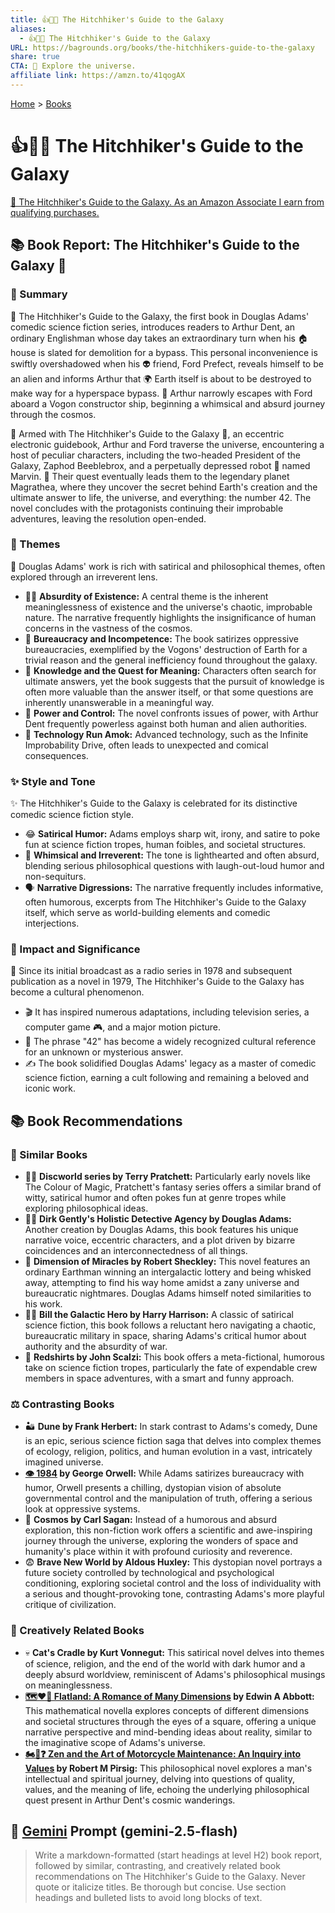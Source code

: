 ```yaml
---
title: 👍🦮🌌 The Hitchhiker's Guide to the Galaxy
aliases:
  - 👍🦮🌌 The Hitchhiker's Guide to the Galaxy
URL: https://bagrounds.org/books/the-hitchhikers-guide-to-the-galaxy
share: true
CTA: 🌌 Explore the universe.
affiliate link: https://amzn.to/41qogAX
---
```

[Home](../index.md) > [Books](./index.md)  
# 👍🦮🌌 The Hitchhiker's Guide to the Galaxy  
[🛒 The Hitchhiker's Guide to the Galaxy. As an Amazon Associate I earn from qualifying purchases.](https://amzn.to/41qogAX)  
  
## 📚 Book Report: The Hitchhiker's Guide to the Galaxy 🌌  
  
### 📖 Summary  
  
📖 The Hitchhiker's Guide to the Galaxy, the first book in Douglas Adams' comedic science fiction series, introduces readers to Arthur Dent, an ordinary Englishman whose day takes an extraordinary turn when his 🏠 house is slated for demolition for a bypass. This personal inconvenience is swiftly overshadowed when his 👽 friend, Ford Prefect, reveals himself to be an alien and informs Arthur that 🌍 Earth itself is about to be destroyed to make way for a hyperspace bypass. 🚀 Arthur narrowly escapes with Ford aboard a Vogon constructor ship, beginning a whimsical and absurd journey through the cosmos.  
  
📖 Armed with The Hitchhiker's Guide to the Galaxy 📱, an eccentric electronic guidebook, Arthur and Ford traverse the universe, encountering a host of peculiar characters, including the two-headed President of the Galaxy, Zaphod Beeblebrox, and a perpetually depressed robot 🤖 named Marvin. 📍 Their quest eventually leads them to the legendary planet Magrathea, where they uncover the secret behind Earth's creation and the ultimate answer to life, the universe, and everything: the number 42. The novel concludes with the protagonists continuing their improbable adventures, leaving the resolution open-ended.  
  
### 🤔 Themes  
  
🤔 Douglas Adams' work is rich with satirical and philosophical themes, often explored through an irreverent lens.  
  
* 😵‍💫 **Absurdity of Existence:** A central theme is the inherent meaninglessness of existence and the universe's chaotic, improbable nature. The narrative frequently highlights the insignificance of human concerns in the vastness of the cosmos.  
* 🏢 **Bureaucracy and Incompetence:** The book satirizes oppressive bureaucracies, exemplified by the Vogons' destruction of Earth for a trivial reason and the general inefficiency found throughout the galaxy.  
* 🧠 **Knowledge and the Quest for Meaning:** Characters often search for ultimate answers, yet the book suggests that the pursuit of knowledge is often more valuable than the answer itself, or that some questions are inherently unanswerable in a meaningful way.  
* 💪 **Power and Control:** The novel confronts issues of power, with Arthur Dent frequently powerless against both human and alien authorities.  
* 🤖 **Technology Run Amok:** Advanced technology, such as the Infinite Improbability Drive, often leads to unexpected and comical consequences.  
  
### ✨ Style and Tone  
  
✨ The Hitchhiker's Guide to the Galaxy is celebrated for its distinctive comedic science fiction style.  
  
* 😂 **Satirical Humor:** Adams employs sharp wit, irony, and satire to poke fun at science fiction tropes, human foibles, and societal structures.  
* 🤪 **Whimsical and Irreverent:** The tone is lighthearted and often absurd, blending serious philosophical questions with laugh-out-loud humor and non-sequiturs.  
* 🗣️ **Narrative Digressions:** The narrative frequently includes informative, often humorous, excerpts from The Hitchhiker's Guide to the Galaxy itself, which serve as world-building elements and comedic interjections.  
  
### 🚀 Impact and Significance  
  
🚀 Since its initial broadcast as a radio series in 1978 and subsequent publication as a novel in 1979, The Hitchhiker's Guide to the Galaxy has become a cultural phenomenon.  
  
* 🎬 It has inspired numerous adaptations, including television series, a computer game 🎮, and a major motion picture.  
* 🔢 The phrase "42" has become a widely recognized cultural reference for an unknown or mysterious answer.  
* ✍️ The book solidified Douglas Adams' legacy as a master of comedic science fiction, earning a cult following and remaining a beloved and iconic work.  
  
## 📚 Book Recommendations  
  
### 📖 Similar Books  
  
* 🧙‍♂️ **Discworld series by Terry Pratchett:** Particularly early novels like The Colour of Magic, Pratchett's fantasy series offers a similar brand of witty, satirical humor and often pokes fun at genre tropes while exploring philosophical ideas.  
* 🕵️‍♂️ **Dirk Gently's Holistic Detective Agency by Douglas Adams:** Another creation by Douglas Adams, this book features his unique narrative voice, eccentric characters, and a plot driven by bizarre coincidences and an interconnectedness of all things.  
* 🌌 **Dimension of Miracles by Robert Sheckley:** This novel features an ordinary Earthman winning an intergalactic lottery and being whisked away, attempting to find his way home amidst a zany universe and bureaucratic nightmares. Douglas Adams himself noted similarities to his work.  
* 👨‍🚀 **Bill the Galactic Hero by Harry Harrison:** A classic of satirical science fiction, this book follows a reluctant hero navigating a chaotic, bureaucratic military in space, sharing Adams's critical humor about authority and the absurdity of war.  
* 👕 **Redshirts by John Scalzi:** This book offers a meta-fictional, humorous take on science fiction tropes, particularly the fate of expendable crew members in space adventures, with a smart and funny approach.  
  
### ⚖️ Contrasting Books  
  
* 🏜️ **Dune by Frank Herbert:** In stark contrast to Adams's comedy, Dune is an epic, serious science fiction saga that delves into complex themes of ecology, religion, politics, and human evolution in a vast, intricately imagined universe.  
* **[👁️ 1984](./1984.md) by George Orwell:** While Adams satirizes bureaucracy with humor, Orwell presents a chilling, dystopian vision of absolute governmental control and the manipulation of truth, offering a serious look at oppressive systems.  
* 🔭 **Cosmos by Carl Sagan:** Instead of a humorous and absurd exploration, this non-fiction work offers a scientific and awe-inspiring journey through the universe, exploring the wonders of space and humanity's place within it with profound curiosity and reverence.  
* 😨 **Brave New World by Aldous Huxley:** This dystopian novel portrays a future society controlled by technological and psychological conditioning, exploring societal control and the loss of individuality with a serious and thought-provoking tone, contrasting Adams's more playful critique of civilization.  
  
### 🎨 Creatively Related Books  
  
* 💀 **Cat's Cradle by Kurt Vonnegut:** This satirical novel delves into themes of science, religion, and the end of the world with dark humor and a deeply absurd worldview, reminiscent of Adams's philosophical musings on meaninglessness.  
* **[🗺️❤️📐 Flatland: A Romance of Many Dimensions](./flatland-a-romance-of-many-dimensions.md) by Edwin A Abbott:** This mathematical novella explores concepts of different dimensions and societal structures through the eyes of a square, offering a unique narrative perspective and mind-bending ideas about reality, similar to the imaginative scope of Adams's universe.  
* **[🏍️🧘❓ Zen and the Art of Motorcycle Maintenance: An Inquiry into Values](./zen-and-the-art-of-motorcycle-maintenance-an-inquiry-into-values.md) by Robert M Pirsig:** This philosophical novel explores a man's intellectual and spiritual journey, delving into questions of quality, values, and the meaning of life, echoing the underlying philosophical quest present in Arthur Dent's cosmic wanderings.  
  
## 💬 [Gemini](https://gemini.google.com) Prompt (gemini-2.5-flash)  
> Write a markdown-formatted (start headings at level H2) book report, followed by similar, contrasting, and creatively related book recommendations on The Hitchhiker's Guide to the Galaxy. Never quote or italicize titles. Be thorough but concise. Use section headings and bulleted lists to avoid long blocks of text.